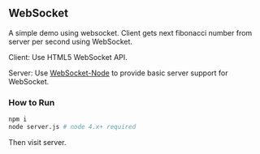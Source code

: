 ## WebSocket

A simple demo using websocket. Client gets next fibonacci number from server per second using WebSocket.

Client: Use HTML5 WebSocket API.

Server: Use [WebSocket-Node](https://github.com/theturtle32/WebSocket-Node) to provide basic server support for WebSocket.

### How to Run

```bash
npm i
node server.js # node 4.x+ required
```

Then visit server.
